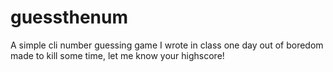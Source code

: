 # guessthenum

A simple cli number guessing game I wrote in class one day out of boredom made to kill some time, let me know your highscore! 
